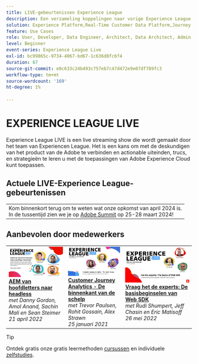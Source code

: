 ```yaml
---
title: LIVE-gebeurtenissen Experience League
description: Een verzameling koppelingen naar vorige Experience League LIVE-gebeurtenissen
solution: Experience Platform,Real-Time Customer Data Platform,Journey Optimizer,Experience Manager,Target,Audience Manager,Analytics
feature: Use Cases
role: User, Developer, Data Engineer, Architect, Data Architect, Admin, Leader
level: Beginner
event-series: Experience League Live
exl-id: bc99865c-9734-4067-bd67-1c636d8fc6f4
duration: 67
source-git-commit: e0c633c24b493c757eb7c47d472e9e07df789fc3
workflow-type: tm+mt
source-wordcount: '169'
ht-degree: 1%

---
```


# EXPERIENCE LEAGUE LIVE

Experience League LIVE is een live streaming show die wordt gemaakt door het team van Experiencen League.  Het is een kans om met de deskundigen van het product van de Adobe te verbinden en actionable uiteinden, trucs, en strategieën te leren u met de toepassingen van Adobe Experience Cloud kunt toepassen.

<div id="upcoming-events">

## Actuele LIVE-Experience League-gebeurtenissen

<table>
<tr>
  <td>
    Kom binnenkort terug om te weten wat onze opkomst van april 2024 is.<br/>
    In de tussentijd zien we je op <a href="https://summit.adobe.com/na/">Adobe Summit</a> op 25-28 maart 2024!

</td>
</tr>
</table>


</div>

<div id="recs-overview-body-1"></div>
<div id="recs-overview-body-2"></div>
<div id="recs-overview-body-3"></div>
<div id="recs-overview-body-4"></div>
<div id="recs-overview-body-5"></div>
<div id="recs-overview-body-6"></div>

<div id="past-events">


</div>

## Aanbevolen door medewerkers

<table style="max-width: 1214px;">

<tr>
  <td style="vertical-align: top;"><a href="episodes/exl-live-episode-04-21-22.md">
      <img alt="Experience League LIVE apr 21" src="assets/youtube-thumbnails/april-21-yt.jpg">
    </a>
    <div>
      <a href="/help/experience-league-live/episodes/exl-live-episode-04-21-22.md">
        <strong>AEM van hoofdletters naar headless</strong>
      </a>
      <br/><em>met Danny Gordon, Amol Anand, Sachin Mali en Sean Steimer</em>
      <br/><em>21 april 2022</em>
    </div>
  </td>

<td style="vertical-align: top;">
    <a href="episodes/exl-live-episode-08.md">
      <img alt="Experience League LIVE ep8" src="./assets/youtube-thumbnails/jan-25-yt.jpg">
    </a>
    <div>
      <a href="episodes/exl-live-episode-08.md"><strong>Customer Journey Analytics - De binnenkant van de schelp</strong></a>
      <br/><em>met Trevor Paulsen, Rohit Gossain, Alex Strawn</em>
      <br/><em>25 januari 2021</em>
    </div>
  </td>

<td style="vertical-align: top;">
    <a href="episodes/exl-live-episode-05-26-22.md">
      <img alt="Experience League LIVE 26 mei" src="assets/May26_exl_live_banner_web_1920_WebBanner.png">
    </a>
    <div>
      <a href="episodes/exl-live-episode-05-26-22.md">
        <strong>Vraag het de experts: De basisbeginselen van Web SDK</strong>
      </a>
      <br/><em>met Rudi Shumpert, Jeff Chasin en Eric Matisoff</em>
      <br/><em>26 mei 2022</em>
    </div>
  </td>
  </tr>

</table>


>[!TIP]
>
>Ontdek gratis onze gratis leermethoden [cursussen](https://experienceleague.adobe.com/#dashboard/learning) en individuele [zelfstudies](https://experienceleague.adobe.com/docs/home-tutorials.html).
